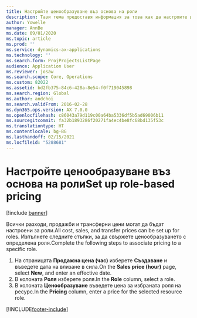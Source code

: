 ```yaml
---
title: Настройте ценообразуване въз основа на роли
description: Тази тема предоставя информация за това как да настроите ценообразуване за конкретни роли.
author: Yowelle
manager: AnnBe
ms.date: 09/01/2020
ms.topic: article
ms.prod: ''
ms.service: dynamics-ax-applications
ms.technology: ''
ms.search.form: ProjProjectsListPage
audience: Application User
ms.reviewer: josaw
ms.search.scope: Core, Operations
ms.custom: 82022
ms.assetid: bd2fb375-84c6-428a-8e54-f0f719045898
ms.search.region: Global
ms.author: andchoi
ms.search.validFrom: 2016-02-28
ms.dyn365.ops.version: AX 7.0.0
ms.openlocfilehash: c86043a79d119c00a64ba5336df5b5ad69006b11
ms.sourcegitcommit: fa32b1893286f20271fa4ec4be8fc68bd135f53c
ms.translationtype: HT
ms.contentlocale: bg-BG
ms.lasthandoff: 02/15/2021
ms.locfileid: "5288681"
---
```

# <a name="set-up-role-based-pricing"></a><span data-ttu-id="4c4dd-103">Настройте ценообразуване въз основа на роли</span><span class="sxs-lookup"><span data-stu-id="4c4dd-103">Set up role-based pricing</span></span>

[!include [banner](../includes/banner.md)]

<span data-ttu-id="4c4dd-104">Всички разходи, продажби и трансферни цени могат да бъдат настроени за роли.</span><span class="sxs-lookup"><span data-stu-id="4c4dd-104">All cost, sales, and transfer prices can be set up for roles.</span></span> <span data-ttu-id="4c4dd-105">Изпълнете следните стъпки, за да свържете ценообразуването с определена роля.</span><span class="sxs-lookup"><span data-stu-id="4c4dd-105">Complete the following steps to associate pricing to a specific role.</span></span>

1. <span data-ttu-id="4c4dd-106">На страницата **Продажна цена (час)** изберете **Създаване** и въведете дата на влизане в сила.</span><span class="sxs-lookup"><span data-stu-id="4c4dd-106">On the **Sales price (hour)** page, select **New**, and enter an effective date.</span></span>
2. <span data-ttu-id="4c4dd-107">В колоната **Роля** изберете роля.</span><span class="sxs-lookup"><span data-stu-id="4c4dd-107">In the **Role** column, select a role.</span></span>
3. <span data-ttu-id="4c4dd-108">В колоната **Ценообразуване** въведете цена за избраната роля на ресурс.</span><span class="sxs-lookup"><span data-stu-id="4c4dd-108">In the **Pricing** column, enter a price for the selected resource role.</span></span>


[!INCLUDE[footer-include](../includes/footer-banner.md)]